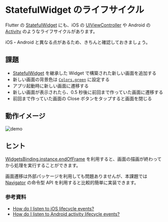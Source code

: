 # StatefulWidget のライフサイクル

Flutter の [StatefulWidget] にも、iOS の [UIViewController] や Android の [Activity] のようなライフサイクルがあります。

iOS・Android と異なる点があるため、きちんと確認しておきましょう。

## 課題

- [StatefulWidget] を継承した Widget で構築された新しい画面を追加する
- 新しい画面の背景色は [`Colors.green`] に設定する
- アプリ起動時に新しい画面に遷移する
- 新しい画面が表示されたら、0.5 秒後に前回まで作っていた画面に遷移する
- 前回まで作っていた画面の Close ボタンをタップすると画面を閉じる

## 動作イメージ

![demo]

## ヒント

[WidgetsBinding.instance.endOfFrame] を利用すると、画面の描画が終わってから処理を実行することができます。

画面遷移は外部パッケージを利用しても問題ありませんが、本課題では [Navigator] の命令型 API を利用すると比較的簡単に実装できます。

### 参考資料

- [How do I listen to iOS lifecycle events?]
- [How do I listen to Android activity lifecycle events?]

<!-- Links -->

[statefulwidget]: https://api.flutter.dev/flutter/widgets/StatefulWidget-class.html
[uiviewcontroller]: https://developer.apple.com/documentation/uikit/uiviewcontroller
[activity]: https://developer.android.com/guide/components/activities/activity-lifecycle
[`colors.green`]: https://api.flutter.dev/flutter/material/Colors/green-constant.html
[demo]: https://github.com/yumemi-inc/flutter-training-template/blob/main/docs/sessions/images/lifecycle/demo.gif?raw=true
[widgetsbinding.instance.endofframe]: https://api.flutter.dev/flutter/scheduler/SchedulerBinding/endOfFrame.html
[navigator]: https://api.flutter.dev/flutter/widgets/Navigator-class.html
[how do i listen to ios lifecycle events?]: https://docs.flutter.dev/get-started/flutter-for/ios-devs#how-do-i-listen-to-ios-lifecycle-events
[how do i listen to android activity lifecycle events?]: https://docs.flutter.dev/get-started/flutter-for/android-devs#how-do-i-listen-to-android-activity-lifecycle-events
